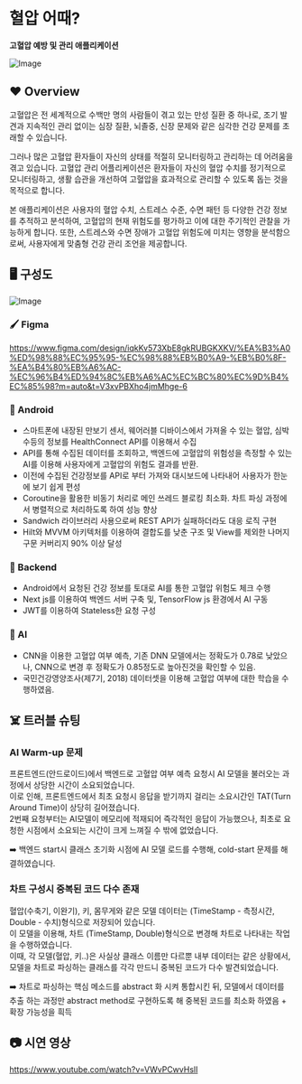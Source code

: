 #  혈압 어때?
**고혈압 예방 및 관리 애플리케이션**

![Image](https://github.com/user-attachments/assets/7c227a97-32d6-47f4-ac54-59c7ae50cf6f)

## ❤️ Overview
고혈압은 전 세계적으로 수백만 명의 사람들이 겪고 있는 만성 질환 중 하나로, 조기 발견과 지속적인 관리 없이는 심장 질환, 뇌졸중, 신장 문제와 같은 심각한 건강 문제를 초래할 수 있습니다. 

그러나 많은 고혈압 환자들이 자신의 상태를 적절히 모니터링하고 관리하는 데 어려움을 겪고 있습니다.
고혈압 관리 어플리케이션은 환자들이 자신의 혈압 수치를 정기적으로 모니터링하고, 생활 습관을 개선하여 고혈압을 효과적으로 관리할 수 있도록 돕는 것을 목적으로 합니다.

본 애플리케이션은 사용자의 혈압 수치, 스트레스 수준, 수면 패턴 등 다양한 건강 정보를 추적하고 분석하여, 고혈압의 현재 위험도를 평가하고 이에 대한 주기적인 관찰을 가능하게 합니다. 또한, 스트레스와 수면 장애가 고혈압 위험도에 미치는 영향을 분석함으로써, 사용자에게 맞춤형 건강 관리 조언을 제공합니다.

## 🖥️ 구성도
![Image](https://github.com/user-attachments/assets/3909e977-60db-4bbd-bb0e-d47594685c42)
### 🖌️ Figma
https://www.figma.com/design/iqkKv573XbE8gkRUBGKXKV/%EA%B3%A0%ED%98%88%EC%95%95-%EC%98%88%EB%B0%A9-%EB%B0%8F-%EA%B4%80%EB%A6%AC-%EC%96%B4%ED%94%8C%EB%A6%AC%EC%BC%80%EC%9D%B4%EC%85%98?m=auto&t=V3xvPBXho4jmMhge-6

### 📱 Android
* 스마트폰에 내장된 만보기 센서, 웨어러블 디바이스에서 가져올 수 있는 혈압, 심박수등의 정보를 HealthConnect API를 이용해서 수집
* API를 통해 수집된 데이터를 조회하고, 백엔드에 고혈압의 위험성을 측정할 수 있는 AI를 이용해 사용자에게 고혈압의 위험도 결과를 반환.
* 이전에 수집된 건강정보를 API로 부터 가져와 대시보드에 나타내어 사용자가 한눈에 보기 쉽게 편성
* Coroutine을 활용한 비동기 처리로 메인 쓰레드 블로킹 최소화. 차트 파싱 과정에서 병렬적으로 처리하도록 하여 성능 향상
* Sandwich 라이브러리 사용으로써 REST API가 실패하더라도 대응 로직 구현
* Hilt와 MVVM 아키텍처를 이용하여 결합도를 낮춘 구조 및 View를 제외한 나머지 구문 커버리지 90% 이상 달성

### 💽 Backend
* Android에서 요청된 건강 정보를 토대로 AI를 통한 고혈압 위험도 체크 수행
* Next js를 이용하여 백엔드 서버 구축 및, TensorFlow js 환경에서 AI 구동
* JWT를 이용하여 Stateless한 요청 구성

### 🤖 AI
* CNN을 이용한 고혈압 여부 예측, 기존 DNN 모델에서는 정확도가 0.78로 낮았으나, CNN으로 변경 후 정확도가 0.85정도로 높아진것을 확인할 수 있음.
* 국민건강영양조사(제7기, 2018) 데이터셋을 이용해 고혈압 여부에 대한 학습을 수행하였음.

## ☠️ 트러블 슈팅
### AI Warm-up 문제
프론트엔드(안드로이드)에서 백엔드로 고혈압 여부 예측 요청시 AI 모델을 불러오는 과정에서 상당한 시간이 소요되었습니다.<br/>
이로 인해, 프론트엔드에서 최초 요청시 응답을 받기까지 걸리는 소요시간인 TAT(Turn Around Time)이 상당히 길어졌습니다.<br/>
2번째 요청부터는 AI모델이 메모리에 적재되어 즉각적인 응답이 가능했으나, 최초로 요청한 시점에서 소요되는 시간이 크게 느껴질 수 밖에 없었습니다.

➡️ 백엔드 start시 클래스 초기화 시점에 AI 모델 로드를 수행해, cold-start 문제를 해결하였습니다.
### 차트 구성시 중복된 코드 다수 존재
혈압(수축기, 이완기), 키, 몸무게와 같은 모델 데이터는 (TimeStamp - 측정시간, Double - 수치)형식으로 저장되어 있습니다.<br/>
이 모델을 이용해, 차트 (TimeStamp, Double)형식으로 변경해 차트로 나타내는 작업을 수행하였습니다.<br/>
이때, 각 모델(혈압, 키..)은 사실상 클래스 이름만 다르뿐 내부 데이터는 같은 상황에서, 모델을 차트로 파싱하는 클래스를 각각 만드니 중복된 코드가 다수 발견되었습니다.<br/>

➡️ 차트로 파싱하는 핵심 메소드를 abstract 화 시켜 통합시킨 뒤, 모델에서 데이터를 추출 하는 과정만 abstract method로 구현하도록 해 중복된 코드를 최소화 하였음 + 확장 가능성을 흭득



## 📷 시연 영상
https://www.youtube.com/watch?v=VWvPCwvHslI
